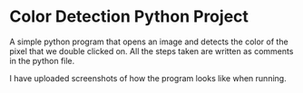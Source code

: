 # Color Detection Python Project
A simple python program that opens an image and detects the color of the pixel that we double clicked on.
All the steps taken are written as comments in the python file.

I have uploaded screenshots of how the program looks like when running.
